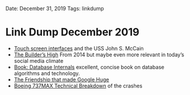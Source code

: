 Date: December 31, 2019
Tags: linkdump

# Link Dump December 2019

* [Touch screen interfaces](https://features.propublica.org/navy-uss-mccain-crash/navy-installed-touch-screen-steering-ten-sailors-paid-with-their-lives/) and the USS John S. McCain
* [The Builder’s High](https://randsinrepose.com/archives/the-builders-high/) From 2014 but maybe even more relevant in today’s social media climate
* [Book: Database Internals](https://smile.amazon.com/dp/1492040347/ref=cm_sw_em_r_mt_dp_U_YNHdEbG0HMCFM) excellent, concise book on database algorithms and technology.
* [The Friendship that made Google Huge](https://www.newyorker.com/magazine/2018/12/10/the-friendship-that-made-google-huge)
* [Boeing 737MAX Technical Breakdown](https://media.ccc.de/v/36c3-10961-boeing_737max_automated_crashes) of the crashes